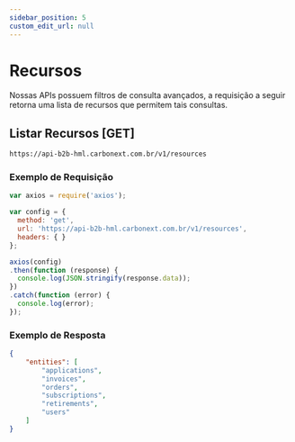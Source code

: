 ```yaml
---
sidebar_position: 5
custom_edit_url: null
---
```


# Recursos

Nossas APIs possuem filtros de consulta avançados, a requisição a seguir retorna uma lista de recursos que permitem tais consultas.

## Listar Recursos [GET]

```md title="BASE URL"
https://api-b2b-hml.carbonext.com.br/v1/resources
```

### Exemplo de Requisição

```javascript
var axios = require('axios');

var config = {
  method: 'get',
  url: 'https://api-b2b-hml.carbonext.com.br/v1/resources',
  headers: { }
};

axios(config)
.then(function (response) {
  console.log(JSON.stringify(response.data));
})
.catch(function (error) {
  console.log(error);
});
```

### Exemplo de Resposta

```json
{
    "entities": [
        "applications",
        "invoices",
        "orders",
        "subscriptions",
        "retirements",
        "users"
    ]
}
```
